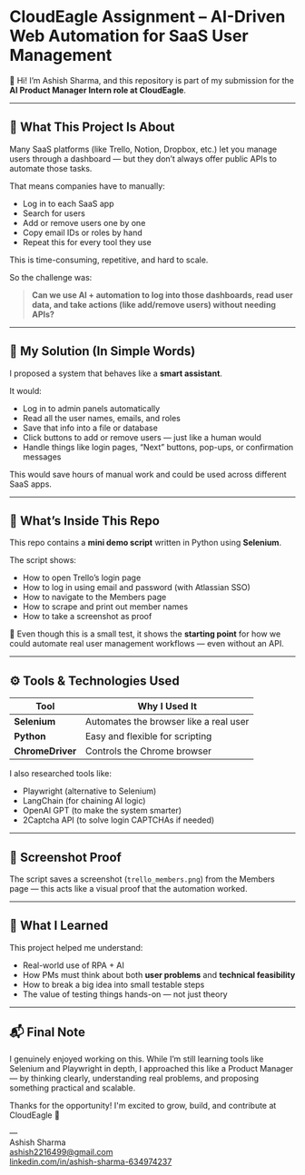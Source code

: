 # CloudEagle Assignment – AI-Driven Web Automation for SaaS User Management

👋 Hi! I’m Ashish Sharma, and this repository is part of my submission for the **AI Product Manager Intern role at CloudEagle**.

---

## 📌 What This Project Is About

Many SaaS platforms (like Trello, Notion, Dropbox, etc.) let you manage users through a dashboard — but they don’t always offer public APIs to automate those tasks.

That means companies have to manually:
- Log in to each SaaS app
- Search for users
- Add or remove users one by one
- Copy email IDs or roles by hand
- Repeat this for every tool they use

This is time-consuming, repetitive, and hard to scale.

So the challenge was:
> **Can we use AI + automation to log into those dashboards, read user data, and take actions (like add/remove users) without needing APIs?**

---

## 🧠 My Solution (In Simple Words)

I proposed a system that behaves like a **smart assistant**.

It would:
- Log in to admin panels automatically
- Read all the user names, emails, and roles
- Save that info into a file or database
- Click buttons to add or remove users — just like a human would
- Handle things like login pages, “Next” buttons, pop-ups, or confirmation messages

This would save hours of manual work and could be used across different SaaS apps.

---

## 🧪 What’s Inside This Repo

This repo contains a **mini demo script** written in Python using **Selenium**.

The script shows:
- How to open Trello’s login page
- How to log in using email and password (with Atlassian SSO)
- How to navigate to the Members page
- How to scrape and print out member names
- How to take a screenshot as proof

📄 Even though this is a small test, it shows the **starting point** for how we could automate real user management workflows — even without an API.

---

## ⚙️ Tools & Technologies Used

| Tool         | Why I Used It                          |
|--------------|----------------------------------------|
| **Selenium** | Automates the browser like a real user |
| **Python**   | Easy and flexible for scripting        |
| **ChromeDriver** | Controls the Chrome browser         |

I also researched tools like:
- Playwright (alternative to Selenium)
- LangChain (for chaining AI logic)
- OpenAI GPT (to make the system smarter)
- 2Captcha API (to solve login CAPTCHAs if needed)

---

## 📸 Screenshot Proof

The script saves a screenshot (`trello_members.png`) from the Members page — this acts like a visual proof that the automation worked.

---

## 🙋 What I Learned

This project helped me understand:
- Real-world use of RPA + AI
- How PMs must think about both **user problems** and **technical feasibility**
- How to break a big idea into small testable steps
- The value of testing things hands-on — not just theory

---

## 📬 Final Note

I genuinely enjoyed working on this. While I’m still learning tools like Selenium and Playwright in depth, I approached this like a Product Manager — by thinking clearly, understanding real problems, and proposing something practical and scalable.

Thanks for the opportunity! I'm excited to grow, build, and contribute at CloudEagle 🚀

—  
Ashish Sharma  
[ashish2216499@gmail.com](mailto:ashish2216499@gmail.com)  
[linkedin.com/in/ashish-sharma-634974237](https://linkedin.com/in/ashish-sharma-634974237)

